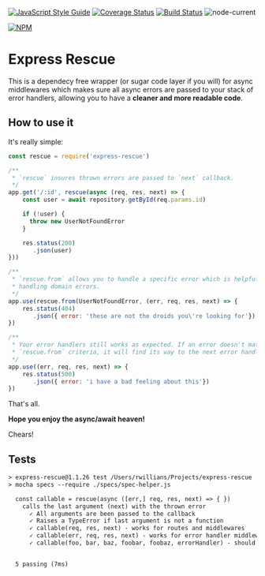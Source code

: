 [![JavaScript Style Guide](https://img.shields.io/badge/code_style-standard-brightgreen.svg)](https://standardjs.com)
[![Coverage Status](https://coveralls.io/repos/github/rwillians/express-rescue/badge.svg?branch=master)](https://coveralls.io/github/rwillians/express-rescue?branch=master)
[![Build Status](https://travis-ci.org/rwillians/express-rescue.svg?branch=master)](https://travis-ci.org/rwillians/express-rescue)
![node-current](https://img.shields.io/node/v/express-rescue)

[![NPM](https://nodei.co/npm/express-rescue.png)](https://npmjs.org/package/express-rescue)

# Express Rescue

This is a dependecy free wrapper (or sugar code layer if you will) for async middlewares which makes sure all async errors are passed to your stack of error handlers, allowing you to have a **cleaner and more readable code**.


## How to use it

It's really simple:

```js
const rescue = require('express-rescue')

/**
 * `rescue` insures thrown errors are passed to `next` callback.
 */
app.get('/:id', rescue(async (req, res, next) => {
    const user = await repository.getById(req.params.id)

    if (!user) {
      throw new UserNotFoundError
    }

    res.status(200)
       .json(user)
}))

/**
 * `rescue.from` allows you to handle a specific error which is helpful for
 * handling domain errors.
 */
app.use(rescue.from(UserNotFoundError, (err, req, res, next) => {
    res.status(404)
       .json({ error: 'these are not the droids you\'re looking for'})
})

/**
 * Your error handlers still works as expected. If an error doesn't match your
 * `rescue.from` criteria, it will find its way to the next error handler.
 */
app.use((err, req, res, next) => {
    res.status(500)
       .json({ error: 'i have a bad feeling about this'})
})

```

That's all.


**Hope you enjoy the async/await heaven!**

Chears!


## Tests

```txt
> express-rescue@1.1.26 test /Users/rwillians/Projects/express-rescue
> mocha specs --require ./specs/spec-helper.js

  const callable = rescue(async ([err,] req, res, next) => { })
    calls the last argument (next) with the thrown error
      ✓ All arguments are been passed to the callback
      ✓ Raises a TypeError if last argument is not a function
      ✓ callable(req, res, next) - works for routes and middlewares
      ✓ callable(err, req, res, next) - works for error handler middlewares
      ✓ callable(foo, bar, baz, foobar, foobaz, errorHandler) - should work for basically anything, since you place an error handler as the last argument


  5 passing (7ms)
```
